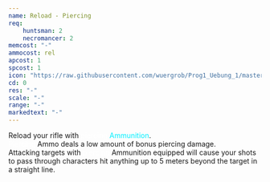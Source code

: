 ```yaml
---
name: Reload - Piercing
req: 
    huntsman: 2
    necromancer: 2
memcost: "-"
ammocost: rel
apcost: 1
spcost: 1
icon: "https://raw.githubusercontent.com/wuergrob/Prog1_Uebung_1/master/media/skills/Reload_Piercing.png"
cd: 0
res: "-"
scale: "-"
range: "-"
markedtext: "-"
---
```

Reload your rifle with <font color='#FFFFFF'>piercing</font> <font color='#00EFFF'>Ammunition</font>. <br> <font color='#FFFFFF'>Piercing</font> Ammo deals a low amount of bonus piercing damage. <br>
                          Attacking targets with <font color='#FFFFFF'>piercing</font> Ammunition equipped will cause your shots to pass through characters hit anything up to 5 meters beyond the target in a straight line.